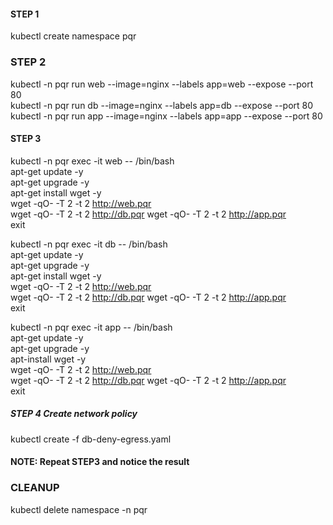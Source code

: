 #### STEP 1 ####	   
kubectl create namespace pqr   

### STEP 2 ###   
kubectl -n pqr run  web --image=nginx --labels app=web --expose --port 80   
kubectl -n pqr run  db --image=nginx --labels app=db --expose --port 80   
kubectl -n pqr run  app  --image=nginx --labels app=app --expose --port 80   

#### STEP 3 ####   
kubectl -n pqr exec -it web -- /bin/bash   
apt-get update -y  
apt-get upgrade -y   
apt-get install  wget -y   
wget -qO-  -T 2   -t  2       http://web.pqr   
wget -qO-  -T 2   -t  2       http://db.pqr 
wget -qO-  -T 2   -t  2       http://app.pqr   
exit  


kubectl -n pqr exec -it db -- /bin/bash    
apt-get update -y   
apt-get upgrade -y   
apt-get install  wget -y   
wget -qO-  -T 2   -t  2       http://web.pqr   
wget -qO-  -T 2   -t  2       http://db.pqr 
wget -qO-  -T 2   -t  2       http://app.pqr   
exit  


kubectl -n pqr exec -it app -- /bin/bash   
apt-get update -y   
apt-get upgrade -y   
apt-install wget -y   
wget -qO-  -T 2   -t  2       http://web.pqr   
wget -qO-  -T 2   -t  2       http://db.pqr 
wget -qO-  -T 2   -t  2       http://app.pqr   
exit  

##### STEP 4 Create network policy #####   
 kubectl create -f db-deny-egress.yaml    
 #### NOTE: Repeat **STEP3** and notice the result   
 
 ### CLEANUP #####  
 kubectl delete namespace -n pqr 
 

